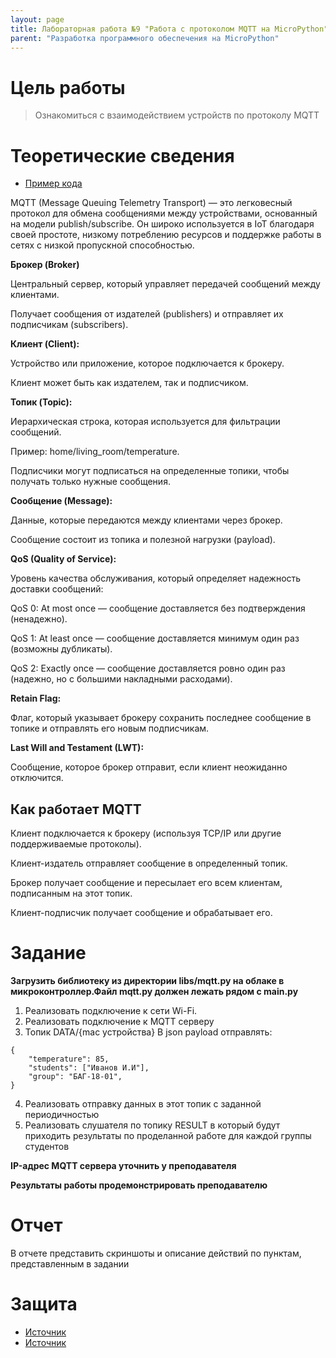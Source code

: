 ```yaml
---
layout: page
title: Лабораторная работа №9 "Работа с протоколом MQTT на MicroPython"
parent: "Разработка программного обеспечения на MicroPython"
---
```



# Цель работы
> Ознакомиться с взаимодействием устройств по протоколу MQTT

# Теоретические сведения
* [Пример кода]({{site.baseurl}}/micropython/labs/lab_9/example/)

MQTT (Message Queuing Telemetry Transport) — это легковесный протокол для обмена сообщениями между устройствами, основанный на модели publish/subscribe. Он широко используется в IoT благодаря своей простоте, низкому потреблению ресурсов и поддержке работы в сетях с низкой пропускной способностью.

**Брокер (Broker)**

Центральный сервер, который управляет передачей сообщений между клиентами.

Получает сообщения от издателей (publishers) и отправляет их подписчикам (subscribers).

**Клиент (Client):**

Устройство или приложение, которое подключается к брокеру.

Клиент может быть как издателем, так и подписчиком.

**Топик (Topic):**

Иерархическая строка, которая используется для фильтрации сообщений.

Пример: home/living_room/temperature.

Подписчики могут подписаться на определенные топики, чтобы получать только нужные сообщения.

**Сообщение (Message):**

Данные, которые передаются между клиентами через брокер.

Сообщение состоит из топика и полезной нагрузки (payload).

**QoS (Quality of Service):**

Уровень качества обслуживания, который определяет надежность доставки сообщений:

QoS 0: At most once — сообщение доставляется без подтверждения (ненадежно).

QoS 1: At least once — сообщение доставляется минимум один раз (возможны дубликаты).

QoS 2: Exactly once — сообщение доставляется ровно один раз (надежно, но с большими накладными расходами).

**Retain Flag:**

Флаг, который указывает брокеру сохранить последнее сообщение в топике и отправлять его новым подписчикам.

**Last Will and Testament (LWT):**

Сообщение, которое брокер отправит, если клиент неожиданно отключится.

## Как работает MQTT
Клиент подключается к брокеру (используя TCP/IP или другие поддерживаемые протоколы).

Клиент-издатель отправляет сообщение в определенный топик.

Брокер получает сообщение и пересылает его всем клиентам, подписанным на этот топик.

Клиент-подписчик получает сообщение и обрабатывает его.

# Задание
**Загрузить библиотеку из директории libs/mqtt.py на облаке в микроконтроллер.Файл mqtt.py должен лежать рядом с main.py**
1. Реализовать подключение к сети Wi-Fi.
2. Реализовать подключение к MQTT серверу
3. Топик DATA/{mac устройства}
В json payload отправлять:
```
{
    "temperature": 85,
    "students": ["Иванов И.И"],
    "group": "БАГ-18-01",
}
```
4. Реализовать отправку данных в этот топик с заданной периодичностью
5. Реализовать слушателя по топику RESULT в который будут приходить результаты по проделанной работе для каждой группы студентов

**IP-адрес MQTT сервера уточнить у преподавателя**

**Результаты работы продемонстрировать преподавателю**

# Отчет
В отчете представить скриншоты и описание действий по пунктам, представленным в задании

# Защита
* [Источник](https://habr.com/ru/articles/463669/)
* [Источник](https://cloud.vk.com/blog/protokol-peredachi-dannyh-mqtt/)
